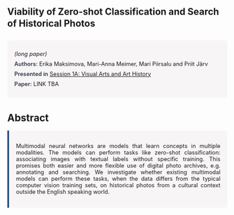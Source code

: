 
<style>    
    h2 {
        margin-top: 0;
        margin-bottom: 1.5rem;
        line-height: 1.3;
    }
    
    h3 {
        margin-top: 2rem;
        margin-bottom: 1rem;
        font-size: 1.4rem;
        font-weight:bold;
    }
    
    .metadata {
        background-color: rgba(96,24,67,0.03);
        padding: 1rem;
        font-size:0.8rem;
        border-radius: 6px;
        margin-bottom: 2rem;
    }
    
    .metadata p {
        margin: 0.5rem 0;
    }
    
    .abstract {
        text-align: justify;
        font-size:0.8rem;
        padding: 1rem;
        background-color: rgba(96,24,67,0.03);
        border-left: 4px solid #2c5282;
        border-radius: 0 6px 6px 0;
    }
    
    strong {
        color: #2d3748;
        font-weight: 600;
    }
</style>
<main role="main">
<h2>Viability of Zero-shot Classification and Search of Historical Photos</h2>

<section class="metadata">
<p style='font-size:0.8rem'><i>(long paper)</i></p>
<p><strong>Authors:</strong> Erika Maksimova, Mari-Anna Meimer, Mari Piirsalu and Priit Järv</p>
<p><strong>Presented in</strong> <a href="/programme/#session1A">Session 1A: Visual Arts and Art History</a></p>
<p><strong>Paper:</strong> LINK TBA</p>
</section>

<section>
<h3>Abstract</h3>
<div class="abstract">
<p>Multimodal neural networks are models that learn concepts in multiple modalities. The models can perform tasks like zero-shot classification: associating images with textual labels without specific training. This promises both easier and more flexible use of digital photo archives, e.g. annotating and searching. We investigate whether existing multimodal models can perform these tasks, when the data differs from the typical computer vision training sets, on historical photos from a cultural context outside the English speaking world.</p>
</div>
</section>
</main>
